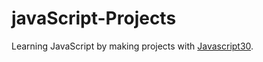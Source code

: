 # javaScript-Projects


Learning JavaScript by making projects with [Javascript30](https://javascript30.com/).